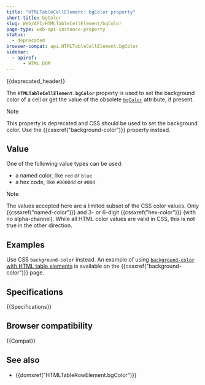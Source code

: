 ```yaml
---
title: "HTMLTableCellElement: bgColor property"
short-title: bgColor
slug: Web/API/HTMLTableCellElement/bgColor
page-type: web-api-instance-property
status:
  - deprecated
browser-compat: api.HTMLTableCellElement.bgColor
sidebar:
  - apiref:
      - HTML DOM
---
```


{{deprecated_header}}

The **`HTMLTableCellElement.bgColor`** property is used to set the background color of a cell or get the value of the obsolete [`bgColor`](/en-US/docs/Web/HTML/Reference/Elements/td#bgcolor) attribute, if present.

> [!NOTE]
> This property is deprecated and CSS should be used to set the background color. Use the {{cssxref("background-color")}} property instead.

## Value

One of the following value types can be used:

- a named color, like `red` or `blue`
- a hex code, like `#0000dd` or `#00d`

> [!NOTE]
> The values accepted here are a limited subset of the CSS color values. Only {{cssxref("named-color")}} and 3- or 6-digit {{cssxref("hex-color")}} (with no alpha-channel). While all HTML color values are valid in CSS, this is not true in the other direction.

## Examples

Use CSS `background-color` instead. An example of using [`background-color` with HTML table elements](/en-US/docs/Web/CSS/background-color#colorize_tables) is available on the {{cssxref("background-color")}} page.

## Specifications

{{Specifications}}

## Browser compatibility

{{Compat}}

## See also

- {{domxref("HTMLTableRowElement.bgColor")}}
